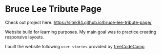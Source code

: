 # Bruce Lee Tribute Page

Check out project here: https://sitek94.github.io/bruce-lee-tribute-page/

Website build for learning purposes. My main goal was to practice creating responsive layouts.

I built the website following `user stories` provided by [freeCodeCamp](https://www.freecodecamp.org/learn/responsive-web-design/responsive-web-design-projects/build-a-tribute-page)
